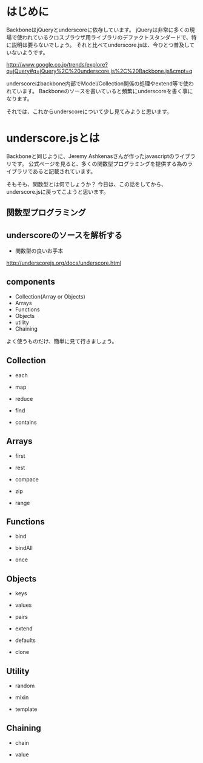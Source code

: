 # はじめに

BackboneはjQueryとunderscoreに依存しています。
jQueryは非常に多くの現場で使われているクロスブラウザ用ライブラリのデファクトスタンダードで、特に説明は要らないでしょう。
それと比べてunderscore.jsは、今ひとつ普及していないようです。

http://www.google.co.jp/trends/explore?q=jQuery#q=jQuery%2C%20underscore.js%2C%20Backbone.js&cmpt=q

underscoreはbackbone内部でModel/Collection関係の処理やextend等で使われています。
Backboneのソースを書いていると頻繁にunderscoreを書く事になります。

それでは、これからunderscoreについて少し見てみようと思います。


# underscore.jsとは

Backboneと同じように、Jeremy Ashkenasさんが作ったjavascriptのライブラリです。
公式ページを見ると、多くの関数型プログラミングを提供する為のライブラリであると記載されています。

そもそも、関数型とは何でしょうか？
今日は、この話をしてから、underscore.jsに戻ってこようと思います。

## 関数型プログラミング

## underscoreのソースを解析する

- 関数型の良いお手本

http://underscorejs.org/docs/underscore.html

## components

- Collection(Array or Objects)
- Arrays
- Functions
- Objects
- utility
- Chaining

よく使うものだけ、簡単に見て行きましょう。

## Collection

- each

- map

- reduce

- find

- contains

## Arrays

- first

- rest

- compace

- zip

- range

## Functions

- bind

- bindAll

- once

## Objects

- keys

- values

- pairs

- extend

- defaults

- clone

## Utility

- random

- mixin

- template

## Chaining

- chain

- value


